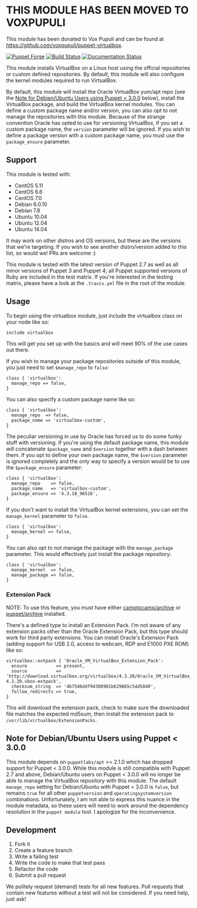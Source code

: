 # **THIS MODULE HAS BEEN MOVED TO VOXPUPULI**

This module has been donated to Vox Pupuli and can be found at https://github.com/voxpupuli/puppet-virtualbox.

[![Puppet Forge](http://img.shields.io/puppetforge/v/danzilio/virtualbox.svg?style=flat)](https://forge.puppetlabs.com/danzilio/virtualbox) [![Build Status](https://travis-ci.org/danzilio/danzilio-virtualbox.svg)](https://travis-ci.org/danzilio/danzilio-virtualbox) [![Documentation Status](http://img.shields.io/badge/docs-puppet--strings-ff69b4.svg?style=flat)](http://danzilio.github.io/danzilio-virtualbox)

This module installs VirtualBox on a Linux host using the official repositories or custom defined repositories. By default, this module will also configure the kernel modules required to run VirtualBox.

By default, this module will install the Oracle VirtualBox yum/apt repo (see the [Note for Debian/Ubuntu Users using Puppet < 3.0.0](#note-for-debianubuntu-users-using-puppet--300) below), install the VirtualBox package, and build the VirtualBox kernel modules. You can define a custom package name and/or version, you can also opt to not manage the repositories with this module. Because of the strange convention Oracle has opted to use for versioning VirtualBox, if you set a custom package name, the `version` parameter will be ignored. If you wish to define a package version with a custom package name, you must use the `package_ensure` parameter.

## Support

This module is tested with:

- CentOS 5.11
- CentOS 6.6
- CentOS 7.0
- Debian 6.0.10
- Debian 7.8
- Ubuntu 10.04
- Ubuntu 12.04
- Ubuntu 14.04

It may work on other distros and OS versions, but these are the versions that we're targeting. If you wish to see another distro/version added to this list, so would we! PRs are welcome :)

This module is tested with the latest version of Puppet 2.7 as well as all minor versions of Puppet 3 and Puppet 4; all Puppet supported versions of Ruby are included in the test matrix. If you're interested in the testing matrix, please have a look at the `.travis.yml` file in the root of the module.

## Usage

To begin using the virtualbox module, just include the virtualbox class on your node like so:

    include virtualbox

This will get you set up with the basics and will meet 90% of the use cases out there.

If you wish to manage your package repositories outside of this module, you just need to set `$manage_repo` to `false`:

    class { 'virtualbox':
      manage_repo => false,
    }

You can also specify a custom package name like so:

    class { 'virtualbox':
      manage_repo  => false,
      package_name => 'virtualbox-custom',
    }

The peculiar versioning in use by Oracle has forced us to do some funky stuff with versioning. If you're using the default package name, this module will concatenate `$package_name` and `$version` together with a dash between them. If you opt to define your own package name, the `$version` parameter is ignored completely and the only way to specify a version would be to use the `$package_ensure` parameter:

    class { 'virtualbox':
      manage_repo    => false,
      package_name   => 'virtualbox-custom',
      package_ensure => '4.3.18_96516',
    }

If you don't want to install the VirtualBox kernel extensions, you can set the `manage_kernel` parameter to `false`.

    class { 'virtualbox':
      manage_kernel => false,
    }

You can also opt to not manage the package with the `manage_package` parameter. This would effectively just install the package repository:

    class { 'virtualbox':
      manage_kernel  => false,
      manage_package => false,
    }

### Extension Pack

NOTE: To use this feature, you must have either [camptocamp/archive](https://forge.puppet.com/camptocamp/archive) or [puppet/archive](https://forge.puppet.com/puppet/archive) installed.

There's a defined type to install an Extension Pack. I'm not aware of any extension packs other than the Oracle Extension Pack, but this type should work for third party extensions. You can install Oracle's Extension Pack (adding support for USB 2.0, access to webcam, RDP and E1000 PXE ROM) like so:

    virtualbox::extpack { 'Oracle_VM_VirtualBox_Extension_Pack':
      ensure           => present,
      source           => 'http://download.virtualbox.org/virtualbox/4.3.20/Oracle_VM_VirtualBox_Extension_Pack-4.3.20.vbox-extpack',
      checksum_string  => '4b7546ddf94308901b629865c54d5840',
      follow_redirects => true,
    }

This will download the extension pack, check to make sure the downloaded file matches the expected md5sum, then install the extension pack to `/usr/lib/virtualbox/ExtensionPacks`.

## Note for Debian/Ubuntu Users using Puppet < 3.0.0

This module depends on `puppetlabs/apt` >= 2.1.0 which has dropped support for Puppet < 3.0.0. While this module is still compatible with Puppet 2.7 and above, Debian/Ubuntu users on Puppet < 3.0.0 will no longer be able to manage the VirtualBox repository with this module. The default `manage_repo` setting for Debian/Ubuntu with Puppet < 3.0.0 is `false`, but remains `true` for all other `puppetversion` and `operatingsystemversion` combinations. Unfortunately, I am not able to express this nuance in the module metadata, so these users will need to work around the dependency resolution in the `puppet module` tool. I apologize for the inconvenience.


## Development

1. Fork it
2. Create a feature branch
3. Write a failing test
4. Write the code to make that test pass
5. Refactor the code
6. Submit a pull request

We politely request (demand) tests for all new features. Pull requests that contain new features without a test will not be considered. If you need help, just ask!
